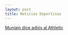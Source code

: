 ```yaml
---
layout: post
title: Noticias Deportivas
---
```


<a href="https://github.com/tulipan11/tulipan11.github.io/blob/240d9a1d71515e8e9fa5d76caa04a3708a74d085/_posts/muniain.md">Muniain dice adiós al Athletic</a>


